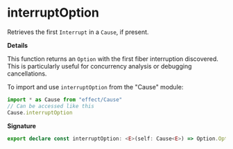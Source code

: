 # interruptOption

Retrieves the first `Interrupt` in a `Cause`, if present.

**Details**

This function returns an `Option` with the first fiber interruption
discovered. This is particularly useful for concurrency analysis or debugging
cancellations.

To import and use `interruptOption` from the "Cause" module:

```ts
import * as Cause from "effect/Cause"
// Can be accessed like this
Cause.interruptOption
```

**Signature**

```ts
export declare const interruptOption: <E>(self: Cause<E>) => Option.Option<FiberId.FiberId>
```

